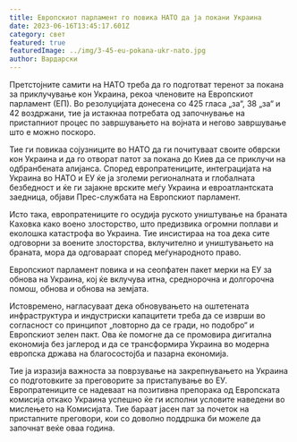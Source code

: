 ```yaml
---
title: Европскиот парламент го повика НАТО да ја покани Украина
date: 2023-06-16T13:45:17.601Z
category: свет
featured: true
featuredImage: ../img/3-45-eu-pokana-ukr-nato.jpg
author: Вардарски
---
```

Претстојните самити на НАТО треба да го подготват теренот за покана за приклучување кон Украина, рекоа членовите на Европскиот парламент (ЕП). Во резолуцијата донесена со 425 гласа „за“, 38 „за“ и 42 воздржани, тие ја истакнаа потребата од започнување на пристапниот процес по завршувањето на војната и негово завршување што е можно поскоро.

Тие ги повикаа сојузниците во НАТО да ги почитуваат своите обврски кон Украина и да го отворат патот за покана до Киев да се приклучи на одбранбената алијанса. Според европратениците, интеграцијата на Украина во НАТО и ЕУ ќе ја зголеми регионалната и глобалната безбедност и ќе ги зајакне врските меѓу Украина и евроатлантската заедница, објави Прес-службата на Европскиот парламент.

Исто така, европратениците го осудија руското уништување на браната Каховка како воено злосторство, што предизвика огромни поплави и еколошка катастрофа во Украина. Тие инсистираа на тоа дека сите одговорни за воените злосторства, вклучително и уништувањето на браната, мора да одговараат според меѓународното право.

Европскиот парламент повика и на сеопфатен пакет мерки на ЕУ за обнова на Украина, кој ќе вклучува итна, среднорочна и долгорочна помош, обнова и обнова на земјата.

Истовремено, нагласуваат дека обновувањето на оштетената инфраструктура и индустриски капацитети треба да се изврши во согласност со принципот „повторно да се гради, но подобро“ и Европскиот зелен пакт. Ова ќе помогне да се промовира дигитална економија без јаглерод и да се трансформира Украина во модерна европска држава на благосостојба и пазарна економија.

Тие ја изразија важноста за поврзување на закрепнувањето на Украина со подготовките за преговорите за пристапување во ЕУ. Европратениците се надеваат на позитивна препорака од Европската комисија откако Украина успешно ќе ги исполни условите наведени во мислењето на Комисијата. Тие бараат јасен пат за почеток на пристапните преговори, кои со доволно поддршка би можеле да започнат веќе оваа година.